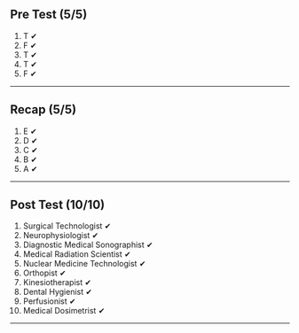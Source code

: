 ## Pre Test (5/5)
1) T  ✔
2) F  ✔
3) T  ✔
4) T  ✔
5) F  ✔
___
## Recap (5/5)
1) E  ✔
2) D  ✔
3) C  ✔
4) B  ✔
5) A  ✔
___
## Post Test (10/10)
1) Surgical Technologist  ✔
2) Neurophysiologist  ✔
3) Diagnostic Medical Sonographist  ✔
4) Medical Radiation Scientist  ✔
5) Nuclear Medicine Technologist  ✔
6) Orthopist  ✔
7) Kinesiotherapist  ✔
8) Dental Hygienist  ✔
9) Perfusionist  ✔
10) Medical Dosimetrist  ✔
___
